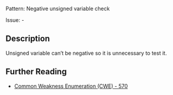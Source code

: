 Pattern: Negative unsigned variable check

Issue: -

## Description

Unsigned variable can’t be negative so it is unnecessary to test it.

## Further Reading

* [Common Weakness Enumeration (CWE) - 570](https://cwe.mitre.org/data/definitions/570.html)